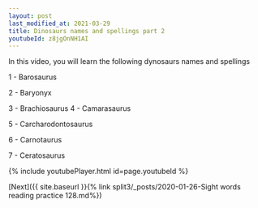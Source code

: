 ```yaml
---
layout: post
last_modified_at: 2021-03-29
title: Dinosaurs names and spellings part 2
youtubeId: z8jgOnNH1AI
---
```

 
In this video, you will learn the following dynosaurs names and spellings
 
 
1 - Barosaurus

2 - Baryonyx

3 - Brachiosaurus
4 - Camarasaurus

5 - Carcharodontosaurus

6 - Carnotaurus

7 - Ceratosaurus

 
{% include youtubePlayer.html id=page.youtubeId %}
 
 

[Next]({{ site.baseurl }}{% link  split3/_posts/2020-01-26-Sight words reading practice 128.md%})
 
